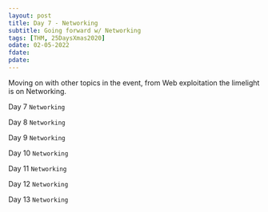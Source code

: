 ```yaml
---
layout: post
title: Day 7 - Networking 
subtitle: Going forward w/ Networking
tags: [THM, 25DaysXmas2020]
odate: 02-05-2022
fdate: 
pdate: 
---
```

Moving on with other topics in the event, from Web exploitation the limelight is on Networking.

Day 7  `Networking`


Day 8  `Networking`


Day 9  `Networking`


Day 10  `Networking`


Day 11  `Networking`


Day 12  `Networking`


Day 13  `Networking`



